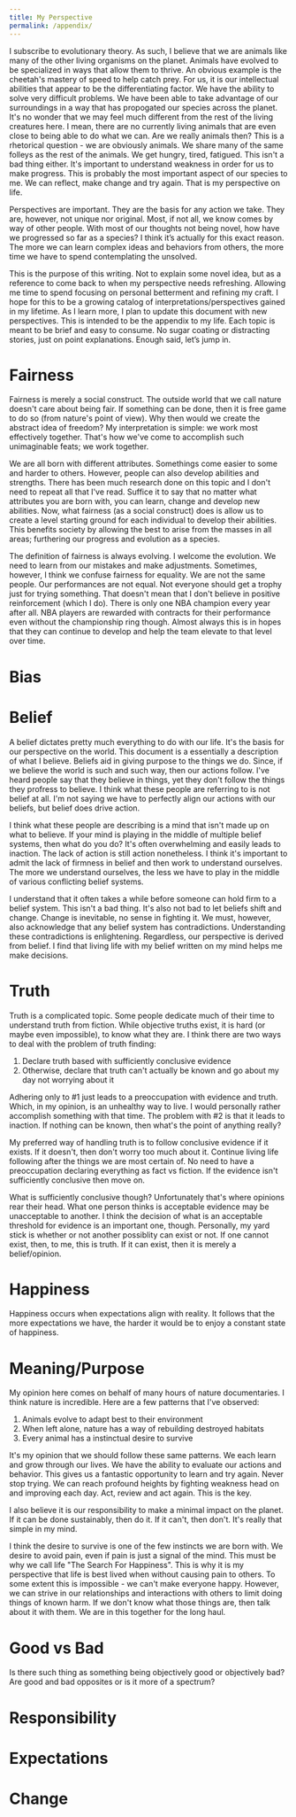 ```yaml
---
title: My Perspective
permalink: /appendix/
---
```

I subscribe to evolutionary theory. As such, I believe that we are animals like many of the other living organisms on the planet. Animals have evolved to be specialized in ways that allow them to thrive. An obvious example is the cheetah's mastery of speed to help catch prey. For us, it is our intellectual abilities that appear to be the differentiating factor. We have the ability to solve very difficult problems. We have been able to take advantage of our surroundings in a way that has propogated our species across the planet. It's no wonder that we may feel much different from the rest of the living creatures here. I mean, there are no currently living animals that are even close to being able to do what we can. Are we really animals then? This is a rhetorical question - we are obviously animals. We share many of the same folleys as the rest of the animals. We get hungry, tired, fatigued. This isn't a bad thing either. It's important to understand weakness in order for us to make progress. This is probably the most important aspect of our species to me. We can reflect, make change and try again. That is my perspective on life.

Perspectives are important. They are the basis for any action we take. They are, however, not unique nor original. Most, if not all, we know comes by way of other people. With most of our thoughts not being novel, how have we progressed so far as a species? I think it’s actually for this exact reason. The more we can learn complex ideas and behaviors from others, the more time we have to spend contemplating the unsolved. 

This is the purpose of this writing. Not to explain some novel idea, but as a reference to come back to when my perspective needs refreshing. Allowing me time to spend focusing on personal betterment and refining my craft. I hope for this to be a growing catalog of interpretations/perspectives gained in my lifetime. As I learn more, I plan to update this document with new perspectives. This is intended to be the appendix to my life. Each topic is meant to be brief and easy to consume. No sugar coating or distracting stories, just on point explanations. Enough said, let’s jump in.

# Fairness
Fairness is merely a social construct. The outside world that we call nature doesn't care about being fair. If something can be done, then it is free game to do so (from nature's point of view). Why then would we create the abstract idea of freedom? My interpretation is simple: we work most effectively together. That's how we've come to accomplish such unimaginable feats; we work together.

We are all born with different attributes. Somethings come easier to some and harder to others. However, people can also develop abilities and strengths. There has been much research done on this topic and I don't need to repeat all that I've read. Suffice it to say that no matter what attributes you are born with, you can learn, change and develop new abilities. Now, what fairness (as a social construct) does is allow us to create a level starting ground for each individual to develop their abilities. This benefits society by allowing the best to arise from the masses in all areas; furthering our progress and evolution as a species. 

The definition of fairness is always evolving. I welcome the evolution. We need to learn from our mistakes and make adjustments. Sometimes, however, I think we confuse fairness for equality. We are not the same people. Our performances are not equal. Not everyone should get a trophy just for trying something. That doesn't mean that I don't believe in positive reinforcement (which I do). There is only one NBA champion every year after all. NBA players are rewarded with contracts for their performance even without the championship ring though. Almost always this is in hopes that they can continue to develop and help the team elevate to that level over time. 

# Bias

# Belief
A belief dictates pretty much everything to do with our life. It's the basis for our perspective on the world. This document is a essentially a description of what I believe. Beliefs aid in giving purpose to the things we do. Since, if we believe the world is such and such way, then our actions follow. I've heard people say that they believe in things, yet they don't follow the things they profress to believe. I think what these people are referring to is not belief at all. I'm not saying we have to perfectly align our actions with our beliefs, but belief does drive action. 

I think what these people are describing is a mind that isn't made up on what to believe. If your mind is playing in the middle of multiple belief systems, then what do you do? It's often overwhelming and easily leads to inaction. The lack of action is still action nonetheless. I think it's important to admit the lack of firmness in belief and then work to understand ourselves. The more we understand ourselves, the less we have to play in the middle of various conflicting belief systems.

I understand that it often takes a while before someone can hold firm to a belief system. This isn't a bad thing. It's also not bad to let beliefs shift and change. Change is inevitable, no sense in fighting it. We must, however, also acknowledge that any belief system has contradictions. Understanding these contradictions is enlightening. Regardless, our perspective is derived from belief. I find that living life with my belief written on my mind helps me make decisions. 

# Truth
Truth is a complicated topic. Some people dedicate much of their time to understand truth from fiction. While objective truths exist, it is hard (or maybe even impossible), to know what they are. I think there are two ways to deal with the problem of truth finding:
1. Declare truth based with sufficiently conclusive evidence
2. Otherwise, declare that truth can't actually be known and go about my day not worrying about it

Adhering only to #1 just leads to a preoccupation with evidence and truth. Which, in my opinion, is an unhealthy way to live. I would personally rather accomplish something with that time. The problem with #2 is that it leads to inaction. If nothing can be known, then what's the point of anything really? 

My preferred way of handling truth is to follow conclusive evidence if it exists. If it doesn't, then don't worry too much about it. Continue living life following after the things we are most certain of. No need to have a preoccupation declaring everything as fact vs fiction. If the evidence isn't sufficiently conclusive then move on. 

What is sufficiently conclusive though? Unfortunately that's where opinions rear their head. What one person thinks is acceptable evidence may be unacceptable to another. I think the decision of what is an acceptable threshold for evidence is an important one, though. Personally, my yard stick is whether or not another possiblity can exist or not. If one cannot exist, then, to me, this is truth. If it can exist, then it is merely a belief/opinion.

# Happiness
Happiness occurs when expectations align with reality. It follows that the more expectations we have, the harder it would be to enjoy a constant state of happiness. 

# Meaning/Purpose
My opinion here comes on behalf of many hours of nature documentaries. I think nature is incredible. Here are a few patterns that I've observed:
1. Animals evolve to adapt best to their environment
2. When left alone, nature has a way of rebuilding destroyed habitats
3. Every animal has a instinctual desire to survive

It's my opinion that we should follow these same patterns. We each learn and grow through our lives. We have the ability to evaluate our actions and behavior. This gives us a fantastic opportunity to learn and try again. Never stop trying. We can reach profound heights by fighting weakness head on and improving each day. Act, review and act again. This is the key.

I also believe it is our responsibility to make a minimal impact on the planet. If it can be done sustainably, then do it. If it can't, then don't. It's really that simple in my mind. 

I think the desire to survive is one of the few instincts we are born with. We desire to avoid pain, even if pain is just a signal of the mind. This must be why we call life "The Search For Happiness". This is why it is my perspective that life is best lived when without causing pain to others. To some extent this is impossible - we can't make everyone happy. However, we can strive in our relationships and interactions with others to limit doing things of known harm. If we don't know what those things are, then talk about it with them. We are in this together for the long haul.

# Good vs Bad
Is there such thing as something being objectively good or objectively bad? Are good and bad opposites or is it more of a spectrum? 

# Responsibility

# Expectations

# Change